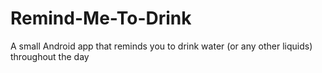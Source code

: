# Remind-Me-To-Drink
A small Android app that reminds you to drink water (or any other liquids) throughout the day
